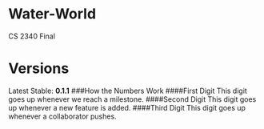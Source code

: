 # Water-World
CS 2340 Final

Versions
========
Latest Stable: **0.1.1**
###How the Numbers Work
####First Digit
This digit goes up whenever we reach a milestone.
####Second Digit
This digit goes up whenever a new feature is added.
####Third Digit
This digit goes up whenever a collaborator pushes.

